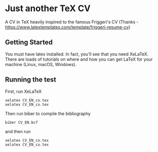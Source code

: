 # Just another TeX CV 

A CV in TeX heavily inspired to the famous Friggeri's CV (Thanks - https://www.latextemplates.com/template/friggeri-resume-cv) 

## Getting Started

You must have latex installed. In fact, you'll see that you need XeLaTeX. There are loads of tutorials on where and how you can get LaTeX for your machine (Linux, macOS, Windows). 

## Running the test

First, run XeLaTeX
```
xelatex CV_EN_co.tex
xelatex CV_EN_co.tex
```

Then run biber to compile the bibliography
```
biber CV_EN.bcf
```

and then run
```
xelatex CV_EN_co.tex
xelatex CV_EN_co.tex
```


